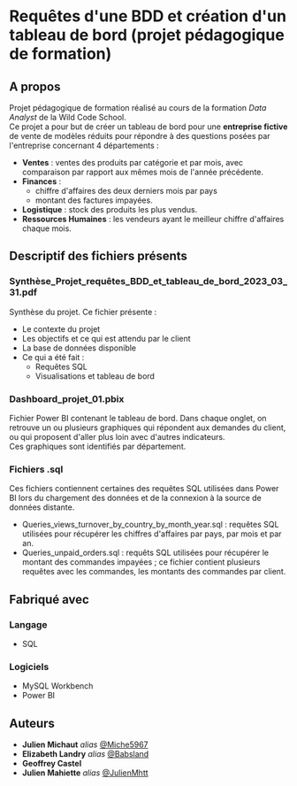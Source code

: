 # Requêtes d'une BDD et création d'un tableau de bord (projet pédagogique de formation)

## A propos

Projet pédagogique de formation réalisé au cours de la formation *Data Analyst* de la Wild Code School.  
Ce projet a pour but de créer un tableau de bord pour une **entreprise fictive** de vente de modèles réduits pour répondre à des questions posées par l'entreprise concernant 4 départements :
- **Ventes** : ventes des produits par catégorie et par mois, avec comparaison par rapport aux mêmes mois de l'année précédente.
- **Finances** : 
  - chiffre d'affaires des deux derniers mois par pays
  - montant des factures impayées.
- **Logistique** : stock des produits les plus vendus.
- **Ressources Humaines** : les vendeurs ayant le meilleur chiffre d'affaires chaque mois.

## Descriptif des fichiers présents

### Synthèse_Projet_requêtes_BDD_et_tableau_de_bord_2023_03_31.pdf
Synthèse du projet. Ce fichier présente :
- Le contexte du projet
- Les objectifs et ce qui est attendu par le client
- La base de données disponible
- Ce qui a été fait :
  - Requêtes SQL
  - Visualisations et tableau de bord

### Dashboard_projet_01.pbix
Fichier Power BI contenant le tableau de bord. Dans chaque onglet, on retrouve un ou plusieurs graphiques qui répondent aux demandes du client, ou qui proposent d'aller plus loin avec d'autres indicateurs.  
Ces graphiques sont identifiés par département.

### Fichiers .sql
Ces fichiers contiennent certaines des requêtes SQL utilisées dans Power BI lors du chargement des données et de la connexion à la source de données distante.
- Queries_views_turnover_by_country_by_month_year.sql : requêtes SQL utilisées pour récupérer les chiffres d'affaires par pays, par mois et par an.
- Queries_unpaid_orders.sql : requêts SQL utilisées pour récupérer le montant des commandes impayées ; ce fichier contient plusieurs requêtes avec les commandes, les montants des commandes par client.

## Fabriqué avec

### Langage
- SQL

### Logiciels
- MySQL Workbench
- Power BI

## Auteurs

* **Julien Michaut** _alias_ [@Miche5967](https://github.com/Miche5967)
* **Elizabeth Landry** _alias_ [@Babsland](https://github.com/BabsLand)
* **Geoffrey Castel**
* **Julien Mahiette** _alias_ [@JulienMhtt](https://github.com/JulienMhtt)

